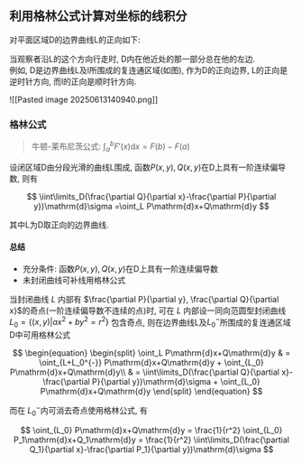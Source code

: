 ## 利用格林公式计算对坐标的线积分

对平面区域D的边界曲线L的正向如下:

当观察者沿L的这个方向行走时, D内在他近处的那一部分总在他的左边. <BR>
例如, D是边界曲线L及l所围成的复连通区域(如图), 作为D的正向边界, L的正向是逆时针方向, 而l的正向是顺时针方向.

![[Pasted image 20250613140940.png]]

### 格林公式

> 牛顿-莱布尼茨公式: $\int_{a}^{b} F'(x) \mathrm{d}x = F(b)-F(a)$

设闭区域D由分段光滑的曲线L围成,
函数$P(x, y), Q(x, y)$在D上具有一阶连续偏导数,
则有

$$
\iint\limits_D(\frac{\partial Q}{\partial x}-\frac{\partial P}{\partial y})\mathrm{d}\sigma
=\oint_L P\mathrm{d}x+Q\mathrm{d}y
$$

其中L为D取正向的边界曲线.

#### 总结

- 充分条件: 函数$P(x, y), Q(x, y)$在D上具有一阶连续偏导数
- 未封闭曲线可补线用格林公式

当封闭曲线 $L$ 内部有 $\frac{\partial P}{\partial y}, \frac{\partial Q}{\partial x}$的奇点(一阶连续偏导数不连续的点)时,
可在 $L$ 内部设一同向范圆型封闭曲线 $L_0 = \left\{(x,y)| ax^2 + by^2 = r^2\right\}$ 包含奇点, 则在边界曲线L及$L_0^{-}$所围成的复连通区域D中可用格林公式

$$
\begin{equation}
	\begin{split}
		\oint_L P\mathrm{d}x+Q\mathrm{d}y
		& = \oint_{L+L_0^{-}} P\mathrm{d}x+Q\mathrm{d}y
		+ \oint_{L_0} P\mathrm{d}x+Q\mathrm{d}y\\
		& = \iint\limits_D(\frac{\partial Q}{\partial x}-\frac{\partial P}{\partial y})\mathrm{d}\sigma
		+ \oint_{L_0} P\mathrm{d}x+Q\mathrm{d}y
	\end{split}
\end{equation}
$$

而在 $L_0^{-}$内可消去奇点使用格林公式, 有

$$
\oint_{L_0} P\mathrm{d}x+Q\mathrm{d}y
= \frac{1}{r^2} \oint_{L_0} P_1\mathrm{d}x+Q_1\mathrm{d}y
= \frac{1}{r^2} \iint\limits_D(\frac{\partial Q_1}{\partial x}-\frac{\partial P_1}{\partial y})\mathrm{d}\sigma
$$
